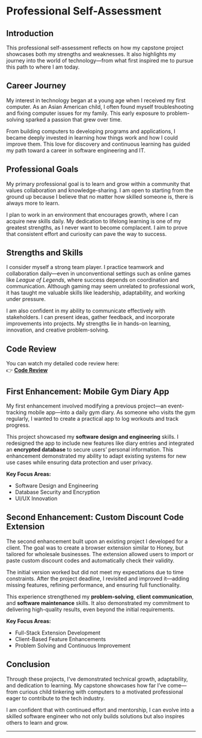 # Professional Self-Assessment

## Introduction
This professional self-assessment reflects on how my capstone project showcases both my strengths and weaknesses. It also highlights my journey into the world of technology—from what first inspired me to pursue this path to where I am today.

## Career Journey
My interest in technology began at a young age when I received my first computer. As an Asian American child, I often found myself troubleshooting and fixing computer issues for my family. This early exposure to problem-solving sparked a passion that grew over time.  

From building computers to developing programs and applications, I became deeply invested in learning how things work and how I could improve them. This love for discovery and continuous learning has guided my path toward a career in software engineering and IT.

## Professional Goals
My primary professional goal is to learn and grow within a community that values collaboration and knowledge-sharing. I am open to starting from the ground up because I believe that no matter how skilled someone is, there is always more to learn.  

I plan to work in an environment that encourages growth, where I can acquire new skills daily. My dedication to lifelong learning is one of my greatest strengths, as I never want to become complacent. I aim to prove that consistent effort and curiosity can pave the way to success.

## Strengths and Skills
I consider myself a strong team player. I practice teamwork and collaboration daily—even in unconventional settings such as online games like *League of Legends*, where success depends on coordination and communication. Although gaming may seem unrelated to professional work, it has taught me valuable skills like leadership, adaptability, and working under pressure.  

I am also confident in my ability to communicate effectively with stakeholders. I can present ideas, gather feedback, and incorporate improvements into projects. My strengths lie in hands-on learning, innovation, and creative problem-solving.

## Code Review
You can watch my detailed code review here:  
👉 [**Code Review**](https://youtu.be/G74a4B6N2dw)

## First Enhancement: Mobile Gym Diary App
My first enhancement involved modifying a previous project—an event-tracking mobile app—into a daily gym diary. As someone who visits the gym regularly, I wanted to create a practical app to log workouts and track progress.  

This project showcased my **software design and engineering** skills. I redesigned the app to include new features like diary entries and integrated an **encrypted database** to secure users’ personal information. This enhancement demonstrated my ability to adapt existing systems for new use cases while ensuring data protection and user privacy.

**Key Focus Areas:**
- Software Design and Engineering  
- Database Security and Encryption  
- UI/UX Innovation  

## Second Enhancement: Custom Discount Code Extension
The second enhancement built upon an existing project I developed for a client. The goal was to create a browser extension similar to Honey, but tailored for wholesale businesses. The extension allowed users to import or paste custom discount codes and automatically check their validity.

The initial version worked but did not meet my expectations due to time constraints. After the project deadline, I revisited and improved it—adding missing features, refining performance, and ensuring full functionality.  

This experience strengthened my **problem-solving**, **client communication**, and **software maintenance** skills. It also demonstrated my commitment to delivering high-quality results, even beyond the initial requirements.

**Key Focus Areas:**
- Full-Stack Extension Development  
- Client-Based Feature Enhancements  
- Problem Solving and Continuous Improvement  

## Conclusion
Through these projects, I’ve demonstrated technical growth, adaptability, and dedication to learning. My capstone showcases how far I’ve come—from curious child tinkering with computers to a motivated professional eager to contribute to the tech industry.  

I am confident that with continued effort and mentorship, I can evolve into a skilled software engineer who not only builds solutions but also inspires others to learn and grow.

---

